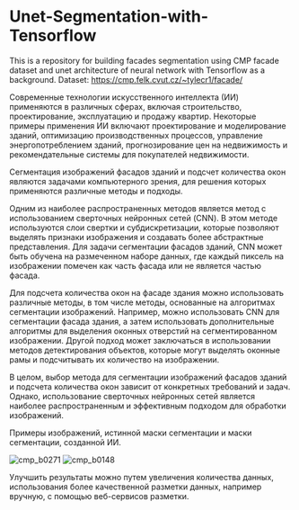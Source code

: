 # Unet-Segmentation-with-Tensorflow
This is a repository for building facades segmentation using CMP facade dataset and unet architecture of neural network with Tensorflow as a background.
Dataset: https://cmp.felk.cvut.cz/~tylecr1/facade/

Современные технологии искусственного интеллекта (ИИ) применяются в различных сферах, включая строительство, проектирование, эксплуатацию и продажу квартир. Некоторые примеры применения ИИ включают проектирование и моделирование зданий, оптимизацию производственных процессов, управление энергопотреблением зданий, прогнозирование цен на недвижимость и рекомендательные системы для покупателей недвижимости.

Сегментация изображений фасадов зданий и подсчет количества окон являются задачами компьютерного зрения, для решения которых применяются различные методы и подходы.

Одним из наиболее распространенных методов является метод с использованием сверточных нейронных сетей (CNN). В этом методе используются слои свертки и субдискретизации, которые позволяют выделять признаки изображения и создавать более абстрактные представления. Для задачи сегментации фасадов зданий, CNN может быть обучена на размеченном наборе данных, где каждый пиксель на изображении помечен как часть фасада или не является частью фасада.

Для подсчета количества окон на фасаде здания можно использовать различные методы, в том числе методы, основанные на алгоритмах сегментации изображений. Например, можно использовать CNN для сегментации фасада здания, а затем использовать дополнительные алгоритмы для выделения оконных отверстий на сегментированном изображении. Другой подход может заключаться в использовании методов детектирования объектов, которые могут выделять оконные рамы и подсчитывать их количество на изображении.

В целом, выбор метода для сегментации изображений фасадов зданий и подсчета количества окон зависит от конкретных требований и задач. Однако, использование сверточных нейронных сетей является наиболее распространенным и эффективным подходом для обработки изображений.

Примеры изображений, истинной маски сегментации и маски сегментации, созданной ИИ.

![cmp_b0271](https://user-images.githubusercontent.com/115422808/230939091-c822cb37-3cf5-4e62-a753-b50f170837ff.png)
![cmp_b0148](https://user-images.githubusercontent.com/115422808/230939345-a9a01789-3d1f-408c-8814-92406b87cf90.png)

Улучшить результаты можно путем увеличения количества данных, использования более качественной разметки данных, например вручную, с помощью веб-сервисов разметки.

